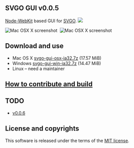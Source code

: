 ## SVGO GUI v0.0.5

[Node-WebKit](https://github.com/rogerwang/node-webkit) based GUI for [SVGO](https://github.com/svg/svgo).
![](//mc.yandex.ru/watch/18431371)

![Mac OSX X screenshot](https://raw.github.com/svg/svgo-gui/master/screenshots/1.png)&nbsp;&nbsp;![Mac OSX X screenshot](https://raw.github.com/svg/svgo-gui/master/screenshots/2.png)

## Download and use

* Mac OS X [svgo-gui-osx-ia32.7z](http://goo.gl/0Qu9B) (17.57 MiB)
* Windows [svgo-gui-win-ia32.7z](http://goo.gl/zuPkL) (14.47 MiB)
* Linux – need a maintainer

## [How to contribute and build](https://github.com/svg/svgo-gui/blob/master/docs/how-to-contribute-and-build/en.md)

## TODO

* [v0.0.6](https://github.com/svg/svgo-gui/issues?milestone=3&state=open)

## License and copyrights

This software is released under the terms of the [MIT license](https://github.com/svg/svgo-gui/blob/master/LICENSE).